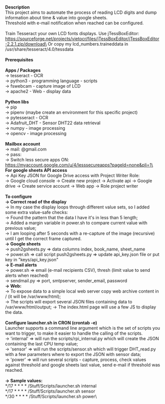 **Description**\
This project aims to automate the process of reading LCD digits and dump information about time & value into google sheets.\
Threshold with e-mail notification when reached can be configured.\
\
Train Tesseract your own LCD fonts displays. Use jTessBoxEditor: https://sourceforge.net/projects/vietocr/files/jTessBoxEditor/jTessBoxEditor-2.2.1.zip/download\
Or copy my lcd_numbers.traineddata in /usr/share/tesseract/4.0/tessdata\
\
**Prerequisites**\
\
**Apps / Packages**\
	-> tesseract - OCR\
	-> python3 - programming language - scripts\
	-> fswebcam - capture image of LCD\
	-> apache2 - Web - display data\
\
**Python libs**\
	-> pip\
	-> pipenv (maybe create an environment for this specific project)\
	-> pytesseract - OCR\
	-> Adafruit_DHT - Sensor DHT22 data retrieval\
	-> numpy - image processing\
	-> opencv - image processing\
\
**Mailbox account**\
	-> mail: <uniqueID>@gmail.com\
	-> pass: <something>\
	-> Switch less secure apps ON: https://myaccount.google.com/u/4/lesssecureapps?pageId=none&pli=1\
\
**For google sheets API access**\
	-> Api Key JSON for Google Drive access with Project Writer Role:\
	-> Google cloud console -> Create new project -> Activate api -> Google drive -> Create service account -> Web app -> Role project writer\
\
**To configure**\
	**-> Correct read of the display**\
		-> In my case the display loops through different value sets, so I added some extra value-safe checks:\
			-> Found the pattern that the data I have it's in less than 5 length;\
    	-> Added a margin variable in power.sh to compare current value with previous value;\
    	-> I am looping after 5 seconds with a re-capture of the image (recursive) until I get the correct frame captured.\
	**-> Google sheets**\
		-> push2gsheets.py => data columns index, book_name, sheet_name\
		-> power.sh => call script push2gsheets.py => update api_key.json file or put key in "keys/api_key.json"\
	**-> E-mail alerts**\
		-> power.sh => email (e-mail recipients CSV), thresh (limit value to send alerts when reached)\
		-> sendmail.py => port, smtpserver, sender_email, password\
	**-> Web:**\
		-> To expose data to a simple local web server copy web archive content in / (it will be /var/www/html);\
		-> The scripts will export several JSON files containing data to /var/www/html/output;
		-> The index.html page will use a few JS to display the data.\
\
**Configure launcher.sh in CRON (crontab -e)**\
Launcher supports a command line argument which is the set of scripts you want to trigger, to make it easier to handle the calling of the scripts.\
	-> 'internal' => will run the scripts/rpi_internal.py which will create the JSON containing the last CPU temp value;\
	-> 'sensor' => will run the scripts/sensor.sh which will trigger DHT_read.py with a few parameters where to export the JSON with sensor data;\
	-> 'power' => will run several scripts - capture, process, check values against threshold and google sheets last value, send e-mail if threshold was reached.\
\
	**-> Sample values:**\
		*/17 * * * * /Stuff/Scripts/launcher.sh internal\
		*/17 * * * * /Stuff/Scripts/launcher.sh sensor\
		*/30 * * * * /Stuff/Scripts/launcher.sh power\
